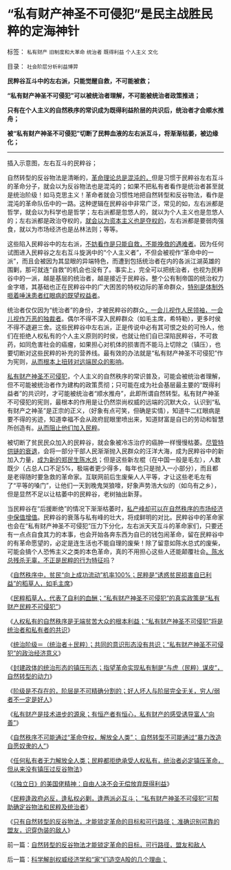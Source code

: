 # “私有财产神圣不可侵犯”是民主战胜民粹的定海神针

标签： `私有财产` `旧制度和大革命` `统治者` `既得利益` `个人主义` `文化` 

目录： `社会阶层分析利益博羿`

**民粹谷互斗中的左右派，只能觉醒自救，不可能被救；**

**“私有财产神圣不可侵犯”可以被统治者理解，不可能被统治者政策推进；**

**只有在个人主义的自然秩序的常识成为既得利益阶层的共识后，统治者才会顺水推舟；**

**被“私有财产神圣不可侵犯”切断了民粹血液的左右派互斗，将渐渐枯萎，被边缘化；**

****

插入示意图，左右互斗的民粹谷；

[](http://photo.blog.sina.com.cn/showpic.html#blogid=5563a64d0102ebz1&url=http://s14.sinaimg.cn/orignal/5563a64dgdfa974679bbd)







自然转型的反谷物法是清晰的，[革命理论总是混沌的，](../../../2012/2/19/革命必须模糊，阴谋论必不可少；货币战争和转基因.md)但是习惯于民粹谷左右互斗的革命分子，就会以为反谷物法也是混沌的；如果不把私有者看作是统治者甚至就是统治阶级！如马克思主义！革命者就会习惯性地把自然转型和反谷物法，看作是混沌的革命队伍中的一路。这种逻辑在民粹谷中非常广泛，常见的如，左右派都是哲学，就会以为科学也是哲学；左右派都是忽悠人的，就以为个人主义也是忽悠人的；左右派都是政治夺权的，[就会以为资本主义也是夺权的](../../../2012/12/17/《大革命和旧制度》值得深读,资本主义不是夺权的主义.md)，左右派都是要弱肉强食，就以为市场经济也是丛林法则；等等。

这些陷入民粹谷中的左右派，[不妨看作是只能自救，不能挽救的遇难者](../../../2013/6/18/郑民生和陈水总将民粹归来，全力狙击中国的民主进程；.md)。因为任何试图进入民粹谷之左右互斗旋涡中的“个人主义者”，不但会被视作“革命中的一派”，而且会被因为其显眼的异端特色，而遭到包括统治者在内的各派江湖英雄的围剿，那可就连“自救”的机会也没有了。事实上，完全可以把统治者，也视为民粹谷中的一派，越是基层的统治者，越是接近于民粹谷。整个公有制帝国的统治权力金字塔，其基础也正在民粹谷中的广大困苦的特权边际的革命群众，[特别是体制外咂着唾沫患者红眼病的既望权益者](../../../2013/6/18/民粹的生存权不属于人权；是奴隶主的恩典，是奴隶的血酬.md)。

统治者仅仅因为“统治者”的身份，才被民粹谷的群众[，一会儿视作人民领袖，一会儿视作万恶的独裁者](http://darthvad.blog.sohu.com/172126057.html)。偶尔不得不深入民粹群众（如毛主席，希特勒），更多时侯不得不退避三舍。这些民粹谷中左右派，正是传说中必有其可恨之处的可怜人，他们在拒绝人权私有的个人主义原则的时侯，也就让他们自已深陷民粹谷，不可救药，如同危害社会的癌瘤，如果担心对机体的损害而不能马上切除之（镇压），也要切断对这些民粹的补充的营养线。最有效的办法就是“私有财产神圣不可侵犯”作为宪则，[从而根本上扭转对远端民众的影响](../../../2013/6/18/民粹是公有制帝国最基本的意识形态，以侵犯私权为公平.md)。

[私有财产神圣不可侵犯](../../../2013/6/11/私有财产民粹不可侵犯.md)，个人主义的自然秩序的常识普及，可能会被统治者理解，但不可能被统治者作为建构的政策贯彻；只可能在成为社会基层最主要的“既得利益者”的共识时，才可能被统治者“顺水推舟”，此即所谓自然转型。私有财产神圣不可侵犯的宪则，最根本的作用是让仍然崇尚权威的远端的沉默大众，认识到“私有财产之神圣”是正宗的正义，（好象有点可笑，但确是实情），知道牛二红眼病是要不得的劣迹，知道幸福不会从政府屁眼里喷出来，知道财富是自已的劳动和智慧所创造有。[从而阻止他们加入民粹](../../../2013/6/11/反户籍制度，反自然秩序的民粹稻草人.md)。

被切断了贫民民众加入的民粹谷，就会象被冷冻治疗的癌肿一样慢慢枯萎。[尽管特供链的衰退](../../../2013/5/29/革命是特权阶层中的弱势群体，侵蚀贱民的“边际推进”.md)，会将一部分干部人民渐渐抛入民群众的汪洋大海，成为民粹谷中的新加入力量，[成为新的郑民生陈水总](../../../2013/6/18/郑民生和陈水总将民粹归来，全力狙击中国的民主进程；.md)；但是这些新左棍（在中国一般是毛左），人数既少（占总人口不足5%，极端者更少得多，每年也只是抛入一小部分），而且都是老得随时要急救的革命家。互联网前后生废柴人人平等，才让这些老毛左有了“平等的嗓门”，让他们一天到晚鬼哭狼嚎，好象声势浩大似的（如乌有之乡），但是显然不足以让枯萎中的民粹谷，老树抽出新芽。

当民粹谷在“后援断绝”的情况下渐渐枯萎时，[私产峰却可以在自然秩序的市场经济中保值增值](../../../2013/6/11/从来就没有什么救世主，也不靠神仙皇帝.md)。民粹谷的衰落与私有峰的壮大，将成鲜明的对比。民粹谷中的革命家也会在“私有财产神圣不可侵犯”压力下分化，左右派天天互斗的革命家们，只要还有一点点自食其力的本事，也会开始各奔东西为自已的钱包闹革命，留在民粹谷中的有革命愿望的，必定是连生活也不能自理的废柴！除了留意如陈水总式的废柴，可能会搞个人恐怖主义之类的本色革命，真的不用担心这些人还能颠覆社会[。陈水总残杀无辜，不正是民粹的行为特征吗](../../../2013/6/16/郑民生陈水总的同情者，没有底线的民粹情结.md)？

《[自然秩序中，贫民“向上成功流动”机率100%；民粹是“诱惑贫民损害自已利益”的稻草人，如毛主席](../../../2013/6/11/反户籍制度，反自然秩序的民粹稻草人.md)》

《[民粹稻草人，代表了自利的血酬；“私有财产神圣不可侵犯”的真实政策是“私有财产民粹不可侵犯”](../../../2013/6/11/私有财产民粹不可侵犯.md)》

《[人权私有的自然秩序是无端贫苦大众的根本利益；“私有财产神圣不可侵犯”将是统治者和私有者的共识](../../../2013/6/12/“私有财产神圣不可侵犯”将是统治者和私有者的共识.md)》

《[统治阶级＝（统治者＋民粹）；共同的意识形态没有共识；“私有财产神圣不可侵犯”的政治经济意义](../../../2013/6/12/“私有财产神圣不可侵犯”对统治者的意义是“稳定税源”.md)》

《[封建政体的统治形态的镇压形态；指望革命实现私有制是“与虎（民粹）谋皮”，自然转型的动力](../../../2013/6/12/封建政治的镇压形态和统治形态，与虎谋皮的大革命.md)》

《[阶级是不存在的，阶层是不可精确分割的；好人坏人与阶层完全无关，穷人/弱者不一定是好人](../../../2013/6/13/阶级是不存在的，阶层是不可精确分割的，消耗税收的扣帽子.md)》

《[私有财产是技术进步的源泉；有恒产者有恒心，私有财产的感受诱导富人“向善”](../../../2013/6/15/有恒产者有恒心，私有财产是人类文明万善之源.md)》

《[自然秩序不可能通过“革命夺权，解放全人类”；
自然转型不可能通过“暴力改造自愿奴隶的人”](../../../2013/6/15/自然秩序不可能通过革命建构，“革命!多少复古以你为名”！.md)》

《[任何私有者无力解放全人类；民粹都拒绝承受人权私有，统治者必定镇压革命，但从来没有镇压过反谷物法](../../../2013/6/15/统治者必定镇压革命，但从来没有镇压过自然转型“反谷物法”.md)》

《[《独立日》的美国佬精神：自由人决不会无偿放弃既得利益](../../../2013/6/15/《独立日》的美国精神：自由人决不放弃既得利益；.md)》

《[民粹逢政府必反，逢私权必剿，逢两派必互斗；
“私有财产神圣不可侵犯”可帮助确定谷物法和民粹及统治者](../../../2013/6/21/民粹逢政府必反，逢私权必侵犯，逢两派必互斗.md)》

《[只有自然转型的反谷物法，才能锁定革命的目标和可行路径；
准确识别可靠的盟友，识穿伪装的敌人](../../../2013/6/21/自然转型的反谷物法才能锁定革命的目标，可行路径，盟友和敌人.md)》

前一篇：[自然转型的反谷物法才能锁定革命的目标，可行路径，盟友和敌人](../../../2013/6/21/自然转型的反谷物法才能锁定革命的目标，可行路径，盟友和敌人.md)

后一篇：[科学解剖权威经济学和“家”们造空A股的几个理由；](../../../2013/6/21/科学解剖权威经济学和“家”们造空A股的几个理由；.md)